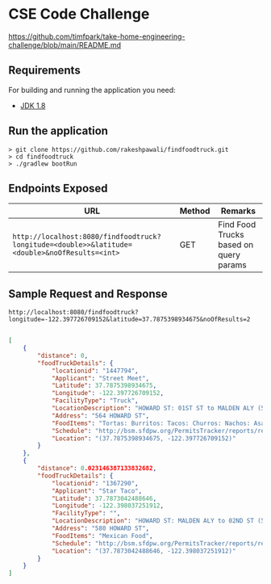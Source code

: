 # CSE Code Challenge
https://github.com/timfpark/take-home-engineering-challenge/blob/main/README.md

## Requirements

For building and running the application you need:

- [JDK 1.8](http://www.oracle.com/technetwork/java/javase/downloads/jdk8-downloads-2133151.html)

## Run the application
```
> git clone https://github.com/rakeshpawali/findfoodtruck.git
> cd findfoodtruck
> ./gradlew bootRun
```
## Endpoints Exposed
|                  URL                   | Method |          Remarks       |
|----------------------------------------|--------|------------------------|
|`http://localhost:8080/findfoodtruck?longitude=<double>>&latitude=<double>&noOfResults=<int>`           | GET    | Find Food Trucks based on query params               |

## Sample Request and Response

```
http://localhost:8080/findfoodtruck?longitude=-122.397726709152&latitude=37.7875398934675&noOfResults=2
```
```json

[
    {
        "distance": 0,
        "foodTruckDetails": {
            "locationid": "1447794",
            "Applicant": "Street Meet",
            "Latitude": 37.7875398934675,
            "Longitude": -122.397726709152,
            "FacilityType": "Truck",
            "LocationDescription": "HOWARD ST: 01ST ST to MALDEN ALY (500 - 589)",
            "Address": "564 HOWARD ST",
            "FoodItems": "Tortas: Burritos: Tacos: Churros: Nachos: Asada Fries",
            "Schedule": "http://bsm.sfdpw.org/PermitsTracker/reports/report.aspx?title=schedule&report=rptSchedule&params=permit=20MFF-00007&ExportPDF=1&Filename=20MFF-00007_schedule.pdf",
            "Location": "(37.7875398934675, -122.397726709152)"
        }
    },
    {
        "distance": 0.023146387133832682,
        "foodTruckDetails": {
            "locationid": "1367290",
            "Applicant": "Star Taco",
            "Latitude": 37.7873042488646,
            "Longitude": -122.398037251912,
            "FacilityType": "",
            "LocationDescription": "HOWARD ST: MALDEN ALY to 02ND ST (574 - 599)",
            "Address": "580 HOWARD ST",
            "FoodItems": "Mexican Food",
            "Schedule": "http://bsm.sfdpw.org/PermitsTracker/reports/report.aspx?title=schedule&report=rptSchedule&params=permit=19MFF-00128&ExportPDF=1&Filename=19MFF-00128_schedule.pdf",
            "Location": "(37.7873042488646, -122.398037251912)"
        }
    }
]
```
